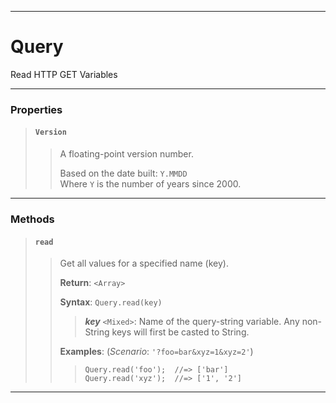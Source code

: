 ----

# Query #

Read HTTP GET Variables

----

### Properties ###

> #### `Version` ####
>  
> > A floating-point version number.  
> >  
> > Based on the date built: `Y.MMDD`  
> > Where `Y` is the number of years since 2000.

----

### Methods ###

> #### `read` ####
>  
> > Get all values for a specified name (key).  
> >  
> > **Return**: `<Array>`  
> >   
> > **Syntax**: `Query.read(key)`  
> >   
> > > **_key_** `<Mixed>`: Name of the query-string variable. Any non-String keys will first be casted to String.  
> >  
> > **Examples**: (_Scenario_: `'?foo=bar&xyz=1&xyz=2'`)  
> >  
> > > `Query.read('foo');  //=> ['bar']`  
> > > `Query.read('xyz');  //=> ['1', '2']`  

----

